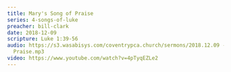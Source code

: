 ```yaml
---
title: Mary's Song of Praise
series: 4-songs-of-luke
preacher: bill-clark
date: 2018-12-09
scripture: Luke 1:39-56
audio: https://s3.wasabisys.com/coventrypca.church/sermons/2018.12.09 - Marys Song of
  Praise.mp3
video: https://www.youtube.com/watch?v=4pTyqEZLe2
---
```

